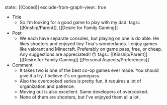state:: [[Coded]]
exclude-from-graph-view:: true

- Title
  - So I'm looking for a good game to play with my dad.
    tags:: [[Kinship/Parent]], [[Desire for Family Gaming]]
- Post
  - We each have separate consoles, but playing on one is do able. He likes shooters and enjoyed tiny Tina's wonderlands. I enjoy games like valorant and Minecraft. Preferably on game pass, free, or cheap. Any suggestions are appreciated!! 🙃
    tags:: [[Kinship/Parent]] [[Desire for Family Gaming]] [[Personal Aspects/Preferences]]
- Comment
  - It takes two is one of the best co-op games ever made. You should give it a try. I believe it's on gamepass.
  - Also the overcooked series is pretty fun, it requires a lot of organization and patience.
  - Moving out is also excellent. Same developers of overcooked.
  - None of them are shooters, but I've enjoyed them all a lot.
